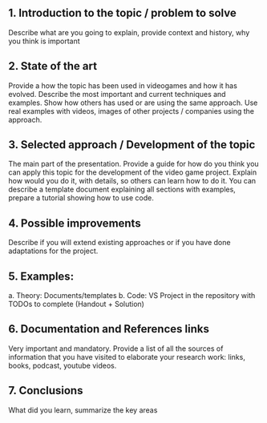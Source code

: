 ## 1. Introduction to the topic / problem to solve
Describe what are you going to explain, provide context and history, why you think is important

## 2. State of the art
Provide a how the topic has been used in videogames and how it has evolved. Describe the
most important and current techniques and examples. Show how others has used or are using
the same approach. Use real examples with videos, images of other projects / companies using
the approach.

## 3. Selected approach / Development of the topic
The main part of the presentation. Provide a guide for how do you think you can apply this topic
for the development of the video game project. Explain how would you do it, with details, so
others can learn how to do it.
You can describe a template document explaining all sections with examples, prepare a tutorial
showing how to use code.

## 4. Possible improvements
Describe if you will extend existing approaches or if you have done adaptations for the project.

## 5. Examples:
a. Theory: Documents/templates
b. Code: VS Project in the repository with TODOs to complete (Handout + Solution)

## 6. Documentation and References links
Very important and mandatory. Provide a list of all the sources of information that you have
visited to elaborate your research work: links, books, podcast, youtube videos.

## 7. Conclusions
What did you learn, summarize the key areas
